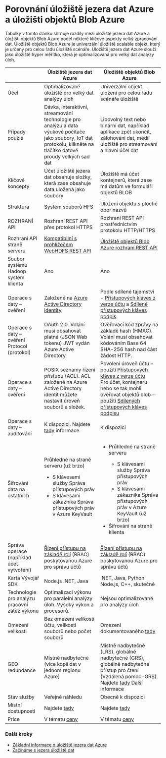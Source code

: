 <properties
   pageTitle="Porovnání úložiště jezera dat Azure s Azure úložiště objektů Blob | Microsoft Azure"
   description="Porovnání úložiště jezera dat Azure s Azure úložiště objektů Blob"
   services="data-lake-store"
   documentationCenter=""
   authors="nitinme"
   manager="jhubbard"
   editor="cgronlun"/>

<tags
   ms.service="data-lake-store"
   ms.devlang="na"
   ms.topic="article"
   ms.tgt_pltfrm="na"
   ms.workload="big-data"
   ms.date="08/15/2016"
   ms.author="nitinme"/>

# <a name="comparing-azure-data-lake-store-and-azure-blob-storage"></a>Porovnání úložiště jezera dat Azure a úložišti objektů Blob Azure

Tabulky v tomto článku shrnuje rozdíly mezi úložiště jezera dat Azure a úložišti objektů Blob Azure podél některé klíčové aspekty velký zpracování dat. Úložiště objektů Blob Azure je univerzální úložiště scalable objekt, který je určený pro celou řadu úložiště scénáře. Úložiště jezera dat Azure slouží jako úložiště hyper měřítko, která je optimalizovaná pro velký dat analýzy úloh.

|    | Úložiště jezera dat Azure  | Úložiště objektů Blob Azure  |
|----|-----------------------|--------------------|
| Účel  | Optimalizované úložiště pro velký dat analýzy úloh                                                                          | Univerzální objekt uložení pro celou řadu scénáře úložiště                                                                                |
| Případy použití                                   | Dávka, interaktivní, streamování technologie pro analýzu a data výukové počítače jako soubory, IoT dat protokolu, klikněte na tlačítko datové proudy velkých sad dat | Libovolný text nebo binární dat, například aplikace zpět ukončit, zálohování dat, médií úložiště pro streamování a hlavní účel dat |
| Klíčové koncepty                                | Účet úložiště jezera dat obsahuje složky, která zase obsahuje data uložená jako soubory | Úložiště má účet kontejnerů, která zase má datům ve formuláři objektů BLOB |
| Struktura | Systém souborů HFS                                                                                                    | Uložení objektu s ploché obor názvů  |
| ROZHRANÍ API   | Rozhraní REST API přes protokol HTTPS | Rozhraní REST API prostřednictvím protokolu HTTP/HTTPS                                                                                                                            |
| Rozhraní API straně serveru                             | [Kompatibilní s prohlížečem WebHDFS REST API](https://msdn.microsoft.com/library/azure/mt693424.aspx)                                                                                                 | [Úložiště objektů Blob Azure rozhraní REST API](https://msdn.microsoft.com/library/azure/dd135733.aspx)                                                                                                                         |
| Soubor systému Hadoop systém klienta                   | Ano                                                                                                                         | Ano                                                                                                                                                 |
| Operace s daty – ověření            | Založené na [Azure Active Directory identity](../active-directory/active-directory-authentication-scenarios.md) | Podle sdílené tajemství - [Přístupových kláves z verze účtu](../storage/storage-create-storage-account.md#manage-your-storage-account) a [Sdílené přístupových kláves podpis](../storage/storage-dotnet-shared-access-signature-part-1.md).                                                                       |
| Operace s daty – ověření Protocol (protokol)     | OAuth 2.0. Volání musí obsahovat platné (JSON Web tokenu) JWT vydán Azure Active Directory                     | Ověřovací kód zprávy na základě hash (HMAC). Volání musí obsahovat kódováním Base 64 SHA-256 hash nad část žádost HTTP. |
| Operace s daty – ověření               | POSIX seznamy řízení přístupu (ACL).  ACL založené na Azure Active Directory identit můžete nastavit úroveň souborů a složek. | Povolení úroveň účtu – použití [Přístupových kláves z verze účtu](../storage/storage-create-storage-account.md#manage-your-storage-account)<br>Pro účet, kontejneru nebo se tak mohli ověřovat objektů blob – použití [Sdílených přístupových kláves podpisu](../storage/storage-dotnet-shared-access-signature-part-1.md) |
| Operace s daty – auditování                    | K dispozici. Najdete [tady](data-lake-store-diagnostic-logs.md) informace.                                                                                                                   | K dispozici                                                                                                                                           |
| Šifrování data na ostatních                     | Průhledné na straně serveru (už brzo)<ul><li>S klávesami služby Správa přístupových práv</li><li>S klávesami zákazníka Správa přístupových práv v Azure KeyVault</li></ul>| <ul><li>Průhledné na straně serveru</li> <ul><li>S klávesami služby Správa přístupových práv</li><li>S klávesami zákazníka Správa přístupových práv v Azure KeyVault (už brzo)</li></ul><li>Šifrování na straně klienta</li></ul> |
| Správa operace (například účet vytvoření) | [Řízení přístupu na základě rolí](../active-directory/role-based-access-control-what-is.md) (RBAC) poskytovanou Azure pro správu účtů                                                                       | [Řízení přístupu na základě rolí](../active-directory/role-based-access-control-what-is.md) (RBAC) poskytovanou Azure pro správu účtů                                                                                               |
| Karta Vývojář SDK                              | Node.js .NET, Java                                                                                                         | .NET, Java, Python Node.js, C++, skutečné                                                                                                              |
| Technologie pro analýzu pracovní zátěž výkonu              | Optimalizaci výkonu pro paralelní analýzy úloh. Vysoký výkon a procesorů.                                           | Nejsou optimalizované pro analýzy úloh                                                                                                               |
| Omezení velikosti                                 | Bez omezení velikostí účtu, velikosti souborů nebo počet souborů                                                                   | Omezení dokumentovaného [tady](../azure-subscription-service-limits.md#storage-limits)                                                                                                                     |
| GEO redundance                              | Místně nadbytečné (více kopií dat v jednom regionu Azure)                                                             | Místně nadbytečné (LRS), globálně nadbytečné (GRS), globálně nadbytečné přístup pro čtení (Vzdálená pomoc-GRS). Najdete [tady](../storage/storage-redundancy.md) Další informace |
| Stav služby                               | Veřejné náhledu                                                                                                              | Obecně k dispozici                                                                                                                                 |
| Místní dostupnosti  | Najdete [tady](https://azure.microsoft.com/regions/#services)| Najdete [tady](https://azure.microsoft.com/regions/#services) |
| Price                                       |     V tématu [ceny](https://azure.microsoft.com/pricing/details/data-lake-store/)| V tématu [ceny](https://azure.microsoft.com/pricing/details/storage/) |

### <a name="next-steps"></a>Další kroky

- [Základní informace o úložiště jezera dat Azure](data-lake-store-overview.md)
- [Začínáme s jezera úložiště dat](data-lake-store-get-started-portal.md)



